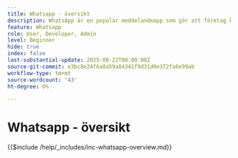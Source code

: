 ```yaml
---
title: Whatsapp - översikt
description: WhatsApp är en populär meddelandeapp som gör att företag kan engagera kunder genom personaliserade, konversationsbaserade meddelanden med hjälp av WhatsApp Business API. I Adobe Journey Optimizer möjliggör WhatsApp avancerad, interaktiv marknadsföring och kundtjänstmeddelanden som skickas direkt till användarnas WhatsApp-konton.
feature: Whatsapp
role: User, Developer, Admin
level: Beginner
hide: true
index: false
last-substantial-update: 2025-08-22T00:00:00Z
source-git-commit: e3bc8e24f6a8a59a84341f9d31d0e372fa6e99ab
workflow-type: tm+mt
source-wordcount: '43'
ht-degree: 0%

---
```



# Whatsapp - översikt

{{$include /help/_includes/inc-whatsapp-overview.md}}
